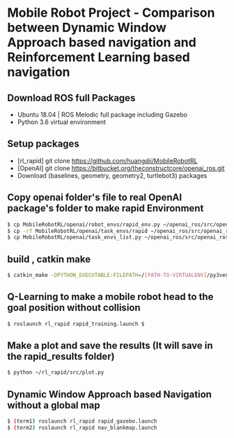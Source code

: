 # Mobile Robot Project - Comparison between Dynamic Window Approach based navigation and Reinforcement Learning based navigation

## Download ROS full Packages 
- Ubuntu 18.04 | ROS Melodic full package including Gazebo
- Python 3.6 virtual environment


## Setup packages
- [rl_rapid] git clone https://github.com/huangdii/MobileRobotRL
- [OpenAI] git clone https://bitbucket.org/theconstructcore/openai_ros.git
- Download (baselines, geometry, geometry2, turtlebot3) packages

## Copy openai folder's file to real OpenAI package's folder to make rapid Environment
```bash
$ cp MobileRobotRL/openai/robot_envs/rapid_env.py ~/openai_ros/src/openai_ros/robot_envs/rapid_env.py
$ cp -rf MobileRobotRL/openai/task_envs/rapid ~/openai_ros/src/openai_ros/task_envs/
$ cp MobileRobotRL/openai/task_envs_list.py ~/openai_ros/src/openai_ros/task_envs/task_envs.list.py
```

## build , catkin make
```bash
$ catkin_make -DPYTHON_EXECUTABLE:FILEPATH=/[PATH-TO-VIRTUALENV]/py3venv/bin/python
```
## Q-Learning to make a mobile robot head to the goal position without collision
```bash
$ roslaunch rl_rapid rapid_training.launch $
```
## Make a plot and save the results (It will save in the rapid_results folder)
```bash
$ python ~/rl_rapid/src/plot.py
```

## Dynamic Window Approach based Navigation without a global map
```bash
$ (term1) roslaunch rl_rapid rapid_gazebo.launch
$ (term2) roslaunch rl_rapid nav_blankmap.launch
``` 
